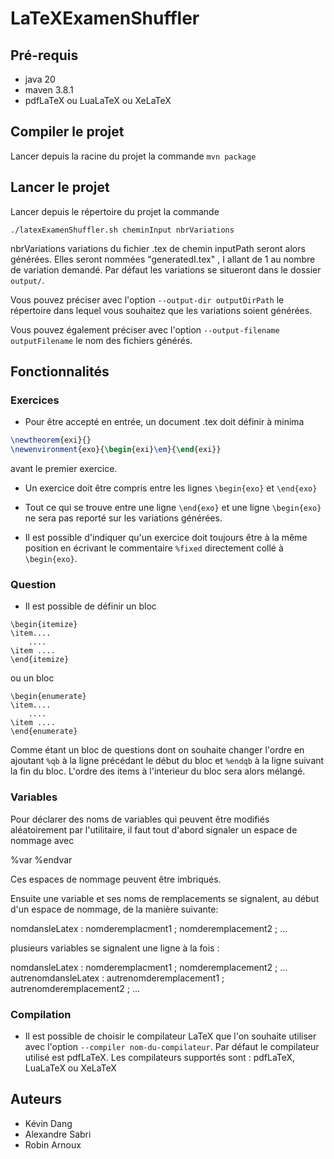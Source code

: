 # LaTeXExamenShuffler

## Pré-requis

- java 20
- maven 3.8.1
- pdfLaTeX ou LuaLaTeX ou XeLaTeX

## Compiler le projet

Lancer depuis la racine du projet la commande `mvn package`

## Lancer le projet

Lancer depuis le répertoire du projet la commande 
```
./latexExamenShuffler.sh cheminInput nbrVariations
```

nbrVariations variations du fichier .tex de chemin inputPath seront alors générées. Elles seront nommées "generatedI.tex" , I allant de 1 au nombre de variation demandé. 
Par défaut les variations se situeront dans le dossier `output/`. 

Vous pouvez préciser avec l'option `--output-dir outputDirPath` le répertoire dans lequel vous souhaitez que les variations soient générées.

Vous pouvez également préciser avec l'option `--output-filename outputFilename` le nom des fichiers générés.

## Fonctionnalités

### Exercices 

- Pour être accepté en entrée, un document .tex doit définir à minima 

```latex
\newtheorem{exi}{}
\newenvironment{exo}{\begin{exi}\em}{\end{exi}}
```
avant le premier exercice.

- Un exercice doit être compris entre les lignes `\begin{exo}` et  `\end{exo}`

- Tout ce qui se trouve entre une ligne `\end{exo}` et une ligne `\begin{exo}` ne sera pas reporté sur les variations générées.

- Il est possible d'indiquer qu'un exercice doit toujours être à la même position en écrivant le commentaire `%fixed` directement collé à `\begin{exo}`.

### Question

- Il est possible de définir un bloc 
```
\begin{itemize}
\item....
	....
\item ....
\end{itemize}
```

ou un bloc 

```
\begin{enumerate}
\item....
	....
\item ....
\end{enumerate}
```

Comme étant un bloc de questions dont on souhaite changer l'ordre en ajoutant `%qb` à la ligne précédant le début du bloc et `%endqb` à la ligne suivant la fin du bloc. L'ordre des items à l'interieur du bloc sera alors mélangé. 


### Variables
Pour déclarer des noms de variables qui peuvent être modifiés aléatoirement par l'utilitaire, il faut
tout d'abord signaler un espace de nommage avec

%var
%endvar

Ces espaces de nommage peuvent être imbriqués.

Ensuite une variable et ses noms de remplacements se signalent,
au début d'un espace de nommage, de la manière suivante:

nomdansleLatex : nomderemplacment1 ; nomderemplacement2 ; ...

plusieurs variables se signalent une ligne à la fois :

nomdansleLatex : nomderemplacment1 ; nomderemplacement2 ; ...
autrenomdansleLatex : autrenomderemplacement1 ; autrenomderemplacement2 ; ...



### Compilation

- Il est possible de choisir le compilateur LaTeX que l'on souhaite utiliser avec l'option `--compiler nom-du-compilateur`. Par défaut le compilateur utilisé est pdfLaTeX. 
Les compilateurs supportés sont : pdfLaTeX, LuaLaTeX ou XeLaTeX

## Auteurs

- Kévin Dang
- Alexandre Sabri
- Robin Arnoux

